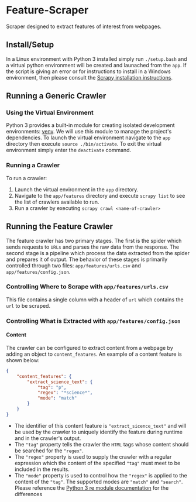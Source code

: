 # Feature-Scraper

Scraper designed to extract features of interest from webpages.

## Install/Setup
In a Linux environment with Python 3 installed simply run `./setup.bash` and a virtual python environment will be created and launached from the `app`. If the script is giving an error or for instructions to install in a Windows environment, then please consult the [Scrapy installation instructions](https://docs.scrapy.org/en/latest/intro/install.html).

## Running a Generic Crawler

### Using the Virtual Environment

Python 3 provides a built-in module for creating isolated development environments: [venv](https://docs.python.org/3/library/venv.html). We will use this module to manage the project's dependencies. To launch the virtual environment navigate to the `app` directory then execute `source ./bin/activate`. To exit the virtual environment simply enter the `deactivate` command.

### Running a Crawler

To run a crawler:

1. Launch the virtual environment in the `app` directory.
1. Navigate to the `app/features` directory and execute `scrapy list` to see the list of crawlers available to run.
1. Run a crawler by executing `scrapy crawl <name-of-crawler>`

## Running the Feature Crawler

The feature crawler has two primary stages. The first is the spider which sends requests to `URLs` and parses the raw data from the response. The second stage is a pipeline which process the data extracted from the spider and prepares it of output. The behavior of these stages is primarily controlled through two files: `app/features/urls.csv` and `app/features/config.json`.

### Controlling Where to Scrape with `app/features/urls.csv`
This file contains a single column with a header of `url` which contains the `url` to be scraped.

### Controlling What is Extracted with `app/features/config.json`

#### Content
The crawler can be configured to extract content from a webpage by adding an object to `content_features`. An example of a content feature is shown below:
```json
{
    "content_features": {
        "extract_science_text": {
            "tag": "p",
            "regex": "*science*",
            "mode": "match"
        }
    }
}
```
- The identifier of this content feature is `"extract_sicence_text"` and will be used by the crawler to uniquely identify the feature during runtime and in the crawler's output.
- The `"tag"` property tells the crawler the `HTML` tags whose content should be searched for the `"regex"`.
- The `"regex"` property is used to supply the crawler with a regular expression which the content of the specified `"tag"` must meet to be included in the results.
- The `"mode"` property is used to control how the `"regex"` is applied to the content of the `"tag"`. The supported modes are `"match"` and `"search"`. Please reference the [Python 3 re module documentation](https://docs.python.org/3/library/re.html) for the differences